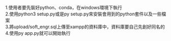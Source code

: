 1.使用者要先裝好python、conda，在windows環境下執行<br/>
2.使用python3 setup.py或是py setup.py來安裝會用到的python套件以及一些檔案<br/>
3.將upload/soft_engr.sql上傳至xampp的資料庫中，資料庫要自己先創好同名的<br/>
4.使用py app.py就可以開始執行<br/>